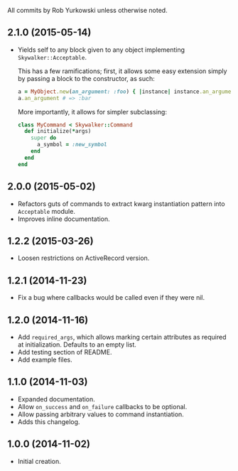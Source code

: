 All commits by Rob Yurkowski unless otherwise noted.

## 2.1.0 (2015-05-14)

- Yields self to any block given to any object implementing `Skywalker::Acceptable`.

  This has a few ramifications; first, it allows some easy extension simply by
  passing a block to the constructor, as such:

  ```ruby
  a = MyObject.new(an_argument: :foo) { |instance| instance.an_argument = :bar }
  a.an_argument # => :bar
  ```

  More importantly, it allows for simpler subclassing:

  ```ruby
  class MyCommand < Skywalker::Command
    def initialize(*args)
      super do
        a_symbol = :new_symbol
      end
    end
  end
  ```

## 2.0.0 (2015-05-02)

- Refactors guts of commands to extract kwarg instantiation pattern into `Acceptable` module.
- Improves inline documentation.

## 1.2.2 (2015-03-26)

- Loosen restrictions on ActiveRecord version.

## 1.2.1 (2014-11-23)

- Fix a bug where callbacks would be called even if they were nil.

## 1.2.0 (2014-11-16)

- Add `required_args`, which allows marking certain attributes as required at initialization. Defaults to an empty list.
- Add testing section of README.
- Add example files.

## 1.1.0 (2014-11-03)

- Expanded documentation.
- Allow `on_success` and `on_failure` callbacks to be optional.
- Allow passing arbitrary values to command instantiation.
- Adds this changelog.

## 1.0.0 (2014-11-02)

- Initial creation.
